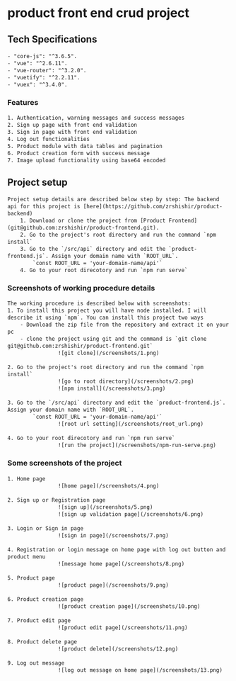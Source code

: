 # product front end crud project

## Tech Specifications
	- "core-js": "^3.6.5".
    - "vue": "^2.6.11".
    - "vue-router": "^3.2.0".
    - "vuetify": "^2.2.11".
    - "vuex": "^3.4.0".


### Features
	1. Authentication, warning messages and success messages
	2. Sign up page with front end validation
	3. Sign in page with front end validation
	4. Log out functionalities
	5. Product module with data tables and pagination
	6. Product creation form with success message
	7. Image upload functionality using base64 encoded

## Project setup
	Project setup details are described below step by step: The backend api for this project is [here](https://github.com/zrshishir/product-backend)
		1. Download or clone the project from [Product Frontend](git@github.com:zrshishir/product-frontend.git). 
		2. Go to the project's root directory and run the command `npm install`
		3. Go to the `/src/api` directory and edit the `product-frontend.js`. Assign your domain name with `ROOT_URL`. 
			`const ROOT_URL = 'your-domain-name/api'`
		4. Go to your root direcotory and run `npm run serve`


### Screenshots of working procedure details
	The working procedure is described below with screenshots:
	1. To install this project you will have node installed. I will describe it using `npm`. You can install this project two ways
		- Download the zip file from the repository and extract it on your pc
		- clone the project using git and the command is `git clone git@github.com:zrshishir/product-frontend.git`
					![git clone](/screenshots/1.png)

	2. Go to the project's root directory and run the command `npm install`
					![go to root directory](/screenshots/2.png)
					![npm install](/screenshots/3.png)

	3. Go to the `/src/api` directory and edit the `product-frontend.js`. Assign your domain name with `ROOT_URL`. 
			`const ROOT_URL = 'your-domain-name/api'`
					![root url setting](/screenshots/root_url.png)

	4. Go to your root direcotory and run `npm run serve`
					![run the project](/screenshots/npm-run-serve.png)

### Some screenshots of the project
	1. Home page 
					![home page](/screenshots/4.png)

	2. Sign up or Registration page
					![sign up](/screenshots/5.png)
					![sign up validation page](/screenshots/6.png)

	3. Login or Sign in page
					![sign in page](/screenshots/7.png)

	4. Registration or login message on home page with log out button and product menu
					![message home page](/screenshots/8.png)

	5. Product page
					![product page](/screenshots/9.png)

	6. Product creation page
					![product creation page](/screenshots/10.png)

	7. Product edit page
					![product edit page](/screenshots/11.png)

	8. Product delete page
					![product delete](/screenshots/12.png)

	9. Log out message
					![log out message on home page](/screenshots/13.png)